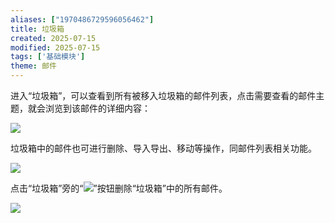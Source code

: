 ```yaml
---
aliases: ["1970486729596056462"]
title: 垃圾箱
created: 2025-07-15
modified: 2025-07-15
tags: ['基础模块']
theme: 邮件
---
```


进入“垃圾箱”，可以查看到所有被移入垃圾箱的邮件列表，点击需要查看的邮件主题，就会浏览到该邮件的详细内容：

![](10b12b92f4a7c639507204b5e7e34949.jpg)

垃圾箱中的邮件也可进行删除、导入导出、移动等操作，同邮件列表相关功能。

![](c71de0e6917f0c94f4946455aa45ffc0.jpg)

点击“垃圾箱”旁的“![](https://www.e-cology.com.cn/weaver/weaver.file.FileDownload?fileid=4168056)”按钮删除“垃圾箱”中的所有邮件。

![](3676e31458494f33d5e5ec71e1bb8eb8.jpg)